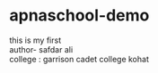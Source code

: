 # apnaschool-demo
this is my first 
<br>
author- safdar ali
<br>
college :  garrison cadet college kohat
